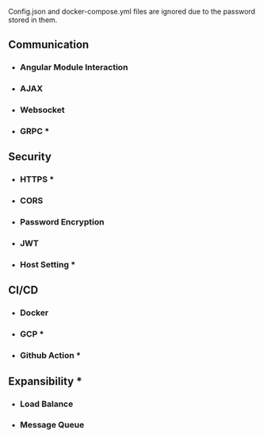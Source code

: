 Config.json and docker-compose.yml files are ignored due to the password stored in them.

Communication
---

+ ### Angular Module Interaction

+ ### AJAX

+ ### Websocket 

+ ### GRPC *

Security
---

+ ### HTTPS *

+ ### CORS

+ ### Password Encryption

+ ### JWT

+ ### Host Setting *

CI/CD
---

+ ### Docker

+ ### GCP *

+ ### Github Action *

Expansibility *
---

+ ### Load Balance

+ ### Message Queue
